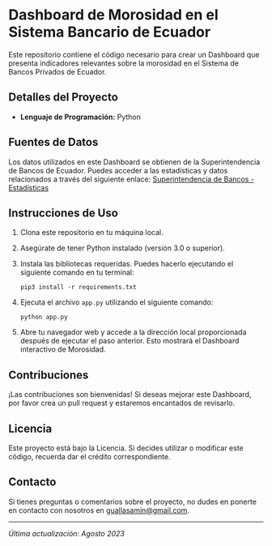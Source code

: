 # Dashboard de Morosidad en el Sistema Bancario de Ecuador

Este repositorio contiene el código necesario para crear un Dashboard que presenta indicadores relevantes sobre la morosidad en el Sistema de Bancos Privados de Ecuador.

## Detalles del Proyecto

- **Lenguaje de Programación:** Python

## Fuentes de Datos

Los datos utilizados en este Dashboard se obtienen de la Superintendencia de Bancos de Ecuador. Puedes acceder a las estadísticas y datos relacionados a través del siguiente enlace: [Superintendencia de Bancos - Estadísticas](https://www.superbancos.gob.ec/estadisticas/portalestudios/bancos/)

## Instrucciones de Uso

1. Clona este repositorio en tu máquina local.
2. Asegúrate de tener Python instalado (versión 3.0 o superior).
3. Instala las bibliotecas requeridas. Puedes hacerlo ejecutando el siguiente comando en tu terminal:

   ```
   pip3 install -r requirements.txt
   ```

4. Ejecuta el archivo `app.py` utilizando el siguiente comando:

   ```
   python app.py
   ```

5. Abre tu navegador web y accede a la dirección local proporcionada después de ejecutar el paso anterior. Esto mostrará el Dashboard interactivo de Morosidad.

## Contribuciones

¡Las contribuciones son bienvenidas! Si deseas mejorar este Dashboard, por favor crea un pull request y estaremos encantados de revisarlo.

## Licencia

Este proyecto está bajo la Licencia. Si decides utilizar o modificar este código, recuerda dar el crédito correspondiente.

## Contacto

Si tienes preguntas o comentarios sobre el proyecto, no dudes en ponerte en contacto con nosotros en [guallasamin@gmail.com](mailto:guallasamin@gmail.com).

---
*Última actualización: Agosto 2023*
